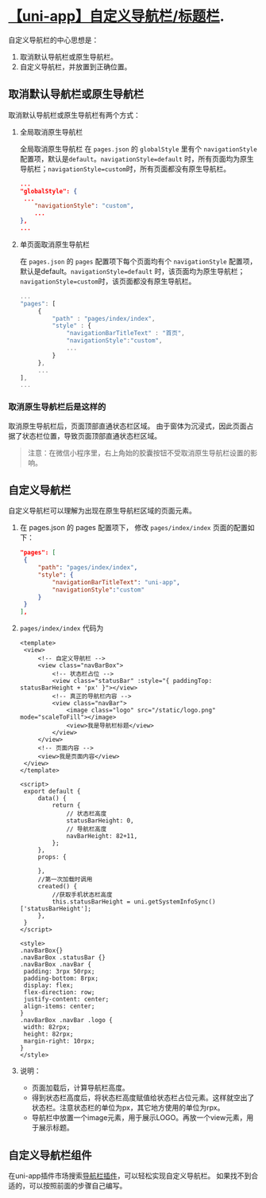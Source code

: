 # [【uni-app】自定义导航栏/标题栏](https://blog.csdn.net/sayyy/article/details/111402039).

自定义导航栏的中心思想是：

1. 取消默认导航栏或原生导航栏。
2. 自定义导航栏，并放置到正确位置。

## 取消默认导航栏或原生导航栏

取消默认导航栏或原生导航栏有两个方式：

1. 全局取消原生导航栏

   全局取消原生导航栏
   在 `pages.json` 的 `globalStyle` 里有个 `navigationStyle` 配置项，默认是`default`。`navigationStyle=default` 时，所有页面均为原生导航栏；`navigationStyle=custom`时，所有页面都没有原生导航栏。

   ```json
   ...
   "globalStyle": {
   	...
       "navigationStyle": "custom",
       ...
   },
   ...
   ```

2. 单页面取消原生导航栏

   在 `pages.json` 的 `pages` 配置项下每个页面均有个 `navigationStyle` 配置项，默认是default。`navigationStyle=default` 时，该页面均为原生导航栏；`navigationStyle=custom`时，该页面都没有原生导航栏。

   ```js
   ...
   "pages": [ 
   		{
   		    "path" : "pages/index/index",
   		    "style" : {
   		    	"navigationBarTitleText" : "首页",
   				"navigationStyle":"custom",
   				...
   		    }
   		},
   		...
   ],
   ...
   ```

### 取消原生导航栏后是这样的

取消原生导航栏后，页面顶部直通状态栏区域。
由于窗体为沉浸式，因此页面占据了状态栏位置，导致页面顶部直通状态栏区域。

> 注意：在微信小程序里，右上角始的胶囊按钮不受取消原生导航栏设置的影响。



## 自定义导航栏

自定义导航栏可以理解为出现在原生导航栏区域的页面元素。

1. 在 pages.json 的 pages 配置项下， 修改 `pages/index/index` 页面的配置如下：

   ```json
   "pages": [
   	{
   		"path": "pages/index/index",
   		"style": {
   			"navigationBarTitleText": "uni-app",
   			"navigationStyle":"custom"
   		}
   	}
   ],
   
   ```

2. `pages/index/index` 代码为

   ```vue
   <template>
   	<view>
   		<!-- 自定义导航栏 -->
   		<view class="navBarBox">
   			<!-- 状态栏占位 -->
   			<view class="statusBar" :style="{ paddingTop: statusBarHeight + 'px' }"></view>
   			<!-- 真正的导航栏内容 -->
   			<view class="navBar">
   				<image class="logo" src="/static/logo.png" mode="scaleToFill"></image>
   				<view>我是导航栏标题</view>
   			</view>
   		</view>
   		<!-- 页面内容 -->
   		<view>我是页面内容</view>
   	</view>
   </template>
   
   <script>
   	export default {
   		data() {
   			return {
   				// 状态栏高度
   				statusBarHeight: 0,
   				// 导航栏高度
   				navBarHeight: 82+11,
   			};
   		},
   		props: {
   			
   		},
   		//第一次加载时调用
   		created() {
   			//获取手机状态栏高度
   			this.statusBarHeight = uni.getSystemInfoSync()['statusBarHeight'];
   		},
   	}
   </script>
   
   <style>
   .navBarBox{}
   .navBarBox .statusBar {}
   .navBarBox .navBar {
   	padding: 3rpx 50rpx;
   	padding-bottom: 8rpx;
   	display: flex;
   	flex-direction: row;
   	justify-content: center;
   	align-items: center;
   }
   .navBarBox .navBar .logo {
   	width: 82rpx;
   	height: 82rpx;
   	margin-right: 10rpx;
   }
   </style>
   ```

3. 说明：

   - 页面加载后，计算导航栏高度。
   - 得到状态栏高度后，将状态栏高度赋值给状态栏占位元素。这样就空出了状态栏。注意状态栏的单位为px，其它地方使用的单位为rpx。
   - 导航栏中放置一个image元素，用于展示LOGO。再放一个view元素，用于展示标题。

## 自定义导航栏组件

在uni-app插件市场搜索[导航栏插件](https://ext.dcloud.net.cn/search?q=导航栏)，可以轻松实现自定义导航栏。
如果找不到合适的，可以按照前面的步骤自己编写。
